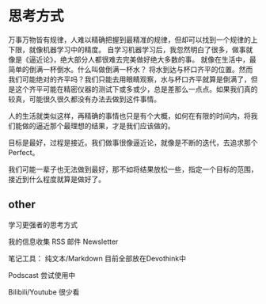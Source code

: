 
# 思考方式

万事万物皆有规律，人难以精确把握到最精准的规律，但却可以找到一个规律的上下限，就像机器学习中的精度。
自学习机器学习后，我忽然明白了很多，做事就像是《逼近论》，绝大部分人都很难去完美做好绝大多数的事。
就像在生活中，最简单的倒满一杯倒水。什么叫做倒满一杯水？ 将水到达与杯口齐平的位置。然而我们可能绝对的齐平吗？我们只能去用眼睛观察，水与杯口齐平就算是倒满了，但是这个齐平可能在精密仪器的测试下或多或少，总是差那么一点点。如果我们真的较真，可能很久很久都没有办法去做到这件事情。

人的生活就类似这样，再精确的事情也只是有个大概，如何在有限的时间内，将我们能做的逼近那个最理想的结果，才是我们应该做的。

目标是最好，过程是接近。我们做事很像逼近论，就像是不断的迭代，去追求那个Perfect。

我们可能一辈子也无法做到最好，那不如将结果放松一些，指定一个目标的范围，接近到什么程度就算是做好了。

## other

学习更强者的思考方式

我的信息收集
RSS
邮件 Newsletter

笔记工具： 纯文本/Markdown 目前全部放在Devothink中

Podscast 尝试使用中

Bilibili/Youtube 很少看


